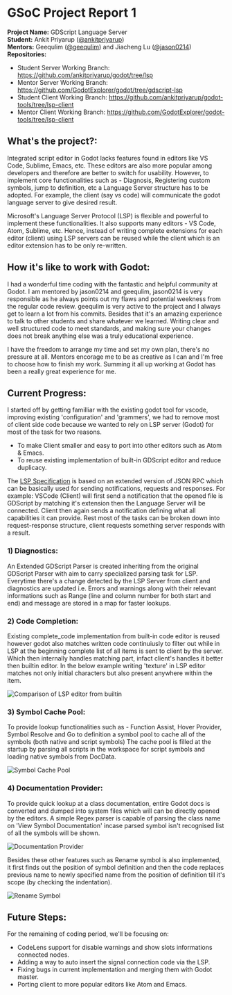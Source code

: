 # GSoC Project Report 1
**Project Name:** GDScript Language Server<br>
**Student:** Ankit Priyarup ([@ankitpriyarup](https://github.com/ankitpriyarup))<br>
**Mentors:** Geequlim ([@geequlim](https://github.com/geequlim)) and Jiacheng Lu ([@jason0214](https://github.com/jason0214))<br>
**Repositories:** <br>
- Student Server Working Branch: https://github.com/ankitpriyarup/godot/tree/lsp<br>
- Mentor Server Working Branch: https://github.com/GodotExplorer/godot/tree/gdscript-lsp<br>
- Student Client Working Branch: https://github.com/ankitpriyarup/godot-tools/tree/lsp-client<br>
- Mentor Client Working Branch: https://github.com/GodotExplorer/godot-tools/tree/lsp-client

## What's the project?:
Integrated script editor in Godot lacks features found in editors like VS Code, Sublime, Emacs, etc. These editors are also more popular among developers and therefore are better to switch for usability. However, to implement core functionalities such as - Diagnosis, Registering custom symbols, jump to definition, etc a Language Server structure has to be adopted. For example, the client (say vs code) will communicate the godot language server to give desired result.

Microsoft's Language Server Protocol (LSP) is flexible and powerful to implement these functionalities. It also supports many editors - VS Code, Atom, Sublime, etc. Hence, instead of writing complete extensions for each editor (client) using LSP servers can be reused while the client which is an editor extension has to be only re-written.

## How it's like to work with Godot:
I had a wonderful time coding with the fantastic and helpful community at Godot. I am mentored by jason0214 and geequlim, jason0214 is very responsible as he always points out my flaws and potential weekness from the regular code review. geequlim is very active to the project and I always get to learn a lot from his commits. Besides that it's an amazing experience to talk to other students and share whatever we learned. Writing clear and well structured code to meet standards, and making sure your changes does not break anything else was a truly educational experience.

I have the freedom to arrange my time and set my own plan, there's no pressure at all. Mentors encorage me to be as creative as I can and I'm free to choose how to finish my work. Summing it all up working at Godot has been a really great experience for me.

## Current Progress:
I started off by getting familliar with the existing godot tool for vscode, improving existing 'configuration' and 'grammers', we had to remove most of client side code because we wanted to rely on LSP server (Godot) for most of the task for two reasons.<br>
- To make Client smaller and easy to port into other editors such as Atom & Emacs.
- To reuse existing implementation of built-in GDScript editor and reduce duplicacy.

The [LSP Specification](https://microsoft.github.io/language-server-protocol/specification) is based on an extended version of JSON RPC which can be basically used for sending notifications, requests and responses. For example: VSCode (Client) will first send a notification that the opened file is GDScript by matching it's extension then the Language Server will be connected. Client then again sends a notification defining what all capabilities it can provide. Rest most of the tasks can be broken down into request-response structure, client requests something server responds with a result.

### 1) Diagnostics:
An Extended GDScript Parser is created inheriting from the original GDScript Parser with aim to carry specialized parsing task for LSP. Everytime there's a change detected by the LSP Server from client and diagnostics are updated i.e. Errors and warnings along with their relevant informations such as Range (line and column number for both start and end) and message are stored in a map for faster lookups.

### 2) Code Completion:
Existing complete_code implementation from built-in code editor is reused however godot also matches written code continuiusly to filter out while in LSP at the beginning complete list of all items is sent to client by the server. Which then internally handles matching part, infact client's handles it better then builtin editor. In the below example writing 'texture' in LSP editor matches not only initial characters but also present anywhere within the item.

![Comparison of LSP editor from builtin](https://i.ibb.co/D1RYvLk/gdscript-lsp-completion-comparison.png)<br>

### 3) Symbol Cache Pool:
To provide lookup functionalities such as - Function Assist, Hover Provider, Symbol Resolve and Go to definition a symbol pool to cache all of the symbols (both native and script symbols) The cache pool is filled at the startup by parsing all scripts in the workspace for script symbols and loading native symbols from DocData.

![Symbol Cache Pool](https://i.ibb.co/k502DKm/symbol-pool.gif)<br>

### 4) Documentation Provider:
To provide quick lookup at a class documentation, entire Godot docs is converted and dumped into system files which will can be directly opened by the editors. A simple Regex parser is capable of parsing the class name on 'View Symbol Documentation' incase parsed symbol isn't recognised list of all the symbols will be shown.

![Documentation Provider](https://i.ibb.co/dDN4rYh/documentation-provider.gif)<br>

Besides these other features such as Rename symbol is also implemented, it first finds out the position of symbol definition and then the code replaces previous name to newly specified name from the position of definition till it's scope (by checking the indentation).

![Rename Symbol](https://i.ibb.co/0MDm7RT/rename.gif)<br>

## Future Steps:
For the remaining of coding period, we'll be focusing on:
- CodeLens support for disable warnings and show slots informations connected nodes.
- Adding a way to auto insert the signal connection code via the LSP.
- Fixing bugs in current implementation and merging them with Godot master.
- Porting client to more popular editors like Atom and Emacs.